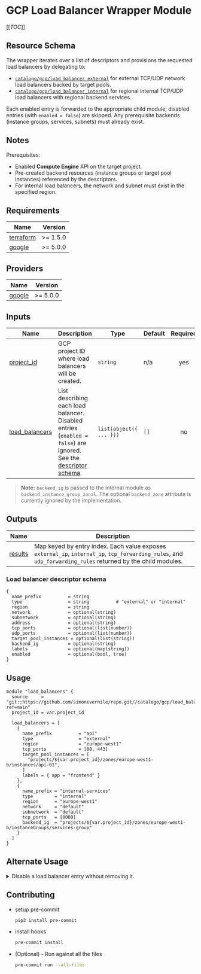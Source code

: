 # GCP Load Balancer Wrapper Module

[[_TOC_]]

## Resource Schema
The wrapper iterates over a list of descriptors and provisions the requested load balancers by delegating to:

- [`catalogo/gcp/load_balancer_external`](https://github.com/simonevernile/repo/tree/main/catalogo/gcp/load_balancer_external) for external TCP/UDP network load balancers backed by target pools.
- [`catalogo/gcp/load_balancer_internal`](https://github.com/simonevernile/repo/tree/main/catalogo/gcp/load_balancer_internal) for regional internal TCP/UDP load balancers with regional backend services.

Each enabled entry is forwarded to the appropriate child module; disabled entries (with `enabled = false`) are skipped. Any prerequisite backends (instance groups, services, subnets) must already exist.

## Notes
Prerequisites:

- Enabled **Compute Engine** API on the target project.
- Pre-created backend resources (instance groups or target pool instances) referenced by the descriptors.
- For internal load balancers, the network and subnet must exist in the specified region.

## Requirements

| Name | Version |
|------|---------|
| <a name="requirement_terraform"></a> [terraform](#requirement_terraform) | >= 1.5.0 |
| <a name="requirement_google"></a> [google](#requirement_google) | >= 5.0.0 |

## Providers

| Name | Version |
|------|---------|
| <a name="provider_google"></a> [google](#provider_google) | >= 5.0.0 |

## Inputs

| Name | Description | Type | Default | Required |
|------|-------------|------|---------|:--------:|
| <a name="input_project_id"></a> [project_id](#input_project_id) | GCP project ID where load balancers will be created. | `string` | n/a | yes |
| <a name="input_load_balancers"></a> [load_balancers](#input_load_balancers) | List describing each load balancer. Disabled entries (`enabled = false`) are ignored. See the [descriptor schema](#load_balancer_descriptor_schema). | `list(object({ ... }))` | `[]` | no |

> **Note:** `backend_ig` is passed to the internal module as `backend_instance_group_zonal`. The optional `backend_zone` attribute is currently ignored by the implementation.

## Outputs

| Name | Description |
|------|-------------|
| <a name="output_results"></a> [results](#output_results) | Map keyed by entry index. Each value exposes `external_ip`, `internal_ip`, `tcp_forwarding_rules`, and `udp_forwarding_rules` returned by the child modules. |

### <a name="load_balancer_descriptor_schema"></a>Load balancer descriptor schema

```hcl
{
  name_prefix          = string
  type                 = string          # "external" or "internal"
  region               = string
  network              = optional(string)
  subnetwork           = optional(string)
  address              = optional(string)
  tcp_ports            = optional(list(number))
  udp_ports            = optional(list(number))
  target_pool_instances = optional(list(string))
  backend_ig           = optional(string)
  labels               = optional(map(string))
  enabled              = optional(bool, true)
}
```

## Usage
```hcl
module "load_balancers" {
  source     = "git::https://github.com/simonevernile/repo.git//catalogo/gcp/load_balancer?ref=main"
  project_id = var.project_id

  load_balancers = [
    {
      name_prefix          = "api"
      type                 = "external"
      region               = "europe-west1"
      tcp_ports            = [80, 443]
      target_pool_instances = [
        "projects/${var.project_id}/zones/europe-west1-b/instances/api-01",
      ]
      labels = { app = "frontend" }
    },
    {
      name_prefix = "internal-services"
      type        = "internal"
      region      = "europe-west1"
      network     = "default"
      subnetwork  = "default"
      tcp_ports   = [8080]
      backend_ig  = "projects/${var.project_id}/zones/europe-west1-b/instanceGroups/services-group"
    }
  ]
}
```

## Alternate Usage
<details>
<summary>Disable a load balancer entry without removing it.</summary>

```hcl
module "load_balancers" {
  source     = "git::https://github.com/simonevernile/repo.git//catalogo/gcp/load_balancer?ref=main"
  project_id = var.project_id

  load_balancers = [
    {
      name_prefix = "frontend"
      type        = "external"
      region      = "europe-west1"
      tcp_ports   = [80]
      enabled     = false
    },
    {
      name_prefix = "backend"
      type        = "internal"
      region      = "europe-west1"
      network     = "default"
      subnetwork  = "default"
      tcp_ports   = [8443]
      backend_ig  = "projects/${var.project_id}/zones/europe-west1-b/instanceGroups/backend-group"
    }
  ]
}
```
</details>

## Contributing
* setup pre-commit

    ```bash
    pip3 install pre-commit
    ```

* install hooks

    ```bash
    pre-commit install
    ```

* (Optional) - Run against all the files

    ```bash
    pre-commit run --all-files
    ```
